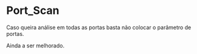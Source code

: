 # Port_Scan
Caso queira análise em todas as portas basta não colocar o parâmetro de portas.

Ainda a ser melhorado.
